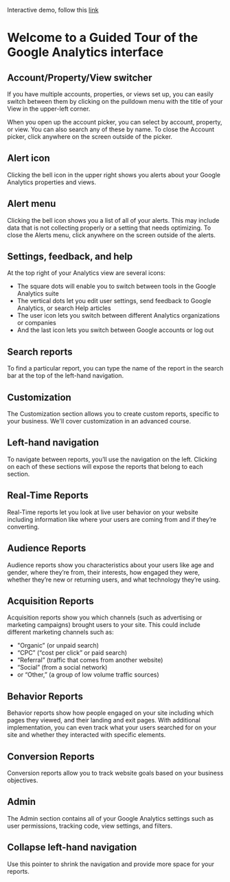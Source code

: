 Interactive demo, follow this [link](https://analytics.google.com/analytics/academy/course/6/unit/2/lesson/1)

# Welcome to a Guided Tour of the Google Analytics interface

## Account/Property/View switcher
If you have multiple accounts, properties, or views set up, you can easily switch between them by clicking on the pulldown menu with the title of your View in the upper-left corner.

When you open up the account picker, you can select by account, property, or view. You can also search any of these by name. To close the Account picker, click anywhere on the screen outside of the picker.

## Alert icon
Clicking the bell icon in the upper right shows you alerts about your Google Analytics properties and views.

## Alert menu
Clicking the bell icon shows you a list of all of your alerts. This may include data that is not collecting properly or a setting that needs optimizing. To close the Alerts menu, click anywhere on the screen outside of the alerts.

## Settings, feedback, and help
At the top right of your Analytics view are several icons:

- The square dots will enable you to switch between tools in the Google Analytics suite
- The vertical dots let you edit user settings, send feedback to Google Analytics, or search Help articles
- The user icon lets you switch between different Analytics organizations or companies
- And the last icon lets you switch between Google accounts or log out

## Search reports
To find a particular report, you can type the name of the report in the search bar at the top of the left-hand navigation.

## Customization
The Customization section allows you to create custom reports, specific to your business. We'll cover customization in an advanced course.

## Left-hand navigation
To navigate between reports, you’ll use the navigation on the left. Clicking on each of these sections will expose the reports that belong to each section.

## Real-Time Reports
Real-Time reports let you look at live user behavior on your website including information like where your users are coming from and if they’re converting.

## Audience Reports
Audience reports show you characteristics about your users like age and gender, where they’re from, their interests, how engaged they were, whether they’re new or returning users, and what technology they’re using.

## Acquisition Reports
Acquisition reports show you which channels (such as advertising or marketing campaigns) brought users to your site. This could include different marketing channels such as:

- "Organic” (or unpaid search)
- “CPC” (“cost per click” or paid search)
- “Referral” (traffic that comes from another website)
- “Social” (from a social network)
- or “Other,” (a group of low volume traffic sources)

## Behavior Reports
Behavior reports show how people engaged on your site including which pages they viewed, and their landing and exit pages. With additional implementation, you can even track what your users searched for on your site and whether they interacted with specific elements.

## Conversion Reports
Conversion reports allow you to track website goals based on your business objectives.

## Admin
The Admin section contains all of your Google Analytics settings such as user permissions, tracking code, view settings, and filters.

## Collapse left-hand navigation
Use this pointer to shrink the navigation and provide more space for your reports.




